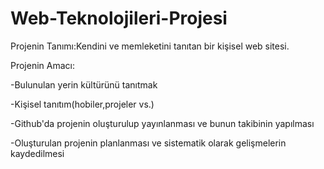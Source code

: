 # Web-Teknolojileri-Projesi
Projenin Tanımı:Kendini ve memleketini tanıtan bir kişisel web sitesi.

Projenin Amacı:

-Bulunulan yerin kültürünü tanıtmak


-Kişisel tanıtım(hobiler,projeler vs.)


-Github'da projenin oluşturulup yayınlanması ve bunun takibinin yapılması


-Oluşturulan projenin planlanması ve sistematik olarak gelişmelerin kaydedilmesi
